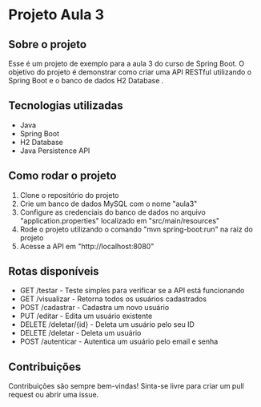 <h1>Projeto Aula 3</h1>
<h2>Sobre o projeto</h2>
<p>Esse é um projeto de exemplo para a aula 3 do curso de Spring Boot. O objetivo do projeto é demonstrar como criar uma API RESTful utilizando o Spring Boot e o banco de dados H2 Database .</p>
<h2>Tecnologias utilizadas</h2>
<ul>
  <li>Java</li>
  <li>Spring Boot</li>
  <li>H2 Database</li>
  <li>Java Persistence API</li>
</ul>
<h2>Como rodar o projeto</h2>
<ol>
  <li>Clone o repositório do projeto</li>
  <li>Crie um banco de dados MySQL com o nome "aula3"</li>
  <li>Configure as credenciais do banco de dados no arquivo "application.properties" localizado em "src/main/resources"</li>
  <li>Rode o projeto utilizando o comando "mvn spring-boot:run" na raiz do projeto</li>
  <li>Acesse a API em "http://localhost:8080"</li>
</ol>
<h2>Rotas disponíveis</h2>
<ul>
  <li>GET /testar - Teste simples para verificar se a API está funcionando</li>
  <li>GET /visualizar - Retorna todos os usuários cadastrados</li>
  <li>POST /cadastrar - Cadastra um novo usuário</li>
  <li>PUT /editar - Edita um usuário existente</li>
  <li>DELETE /deletar/{id} - Deleta um usuário pelo seu ID</li>
  <li>DELETE /deletar - Deleta um usuário</li>
  <li>POST /autenticar - Autentica um usuário pelo email e senha</li>
</ul>
<h2>Contribuições</h2>
<p>Contribuições são sempre bem-vindas! Sinta-se livre para criar um pull request ou abrir uma issue.</p>
